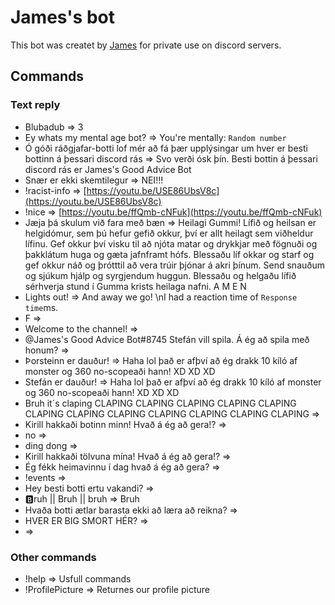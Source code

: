 # James's bot
This bot was createt by [James](https://github.com/JimmyJames188) for private use on discord servers.

## Commands
### Text reply
* Blubadub => 3
* Ey whats my mental age bot? => You're mentally: `Random number`
* Ó góði ráðgjafar-botti lof mér að fá þær upplýsingar um hver er besti bottinn á þessari discord rás => Svo verði ósk þín. Besti bottin á þessari discord rás er James's Good Advice Bot
* Snær er ekki skemtilegur => NEI!!!
* !racist-info => [https://youtu.be/USE86UbsV8c](https://youtu.be/USE86UbsV8c)
* !nice => [https://youtu.be/ffQmb-cNFuk](https://youtu.be/ffQmb-cNFuk)
* Jæja þá skulum við fara með bæn => Heilagi Gummi! Lífið og heilsan er helgidómur, sem þú hefur gefið okkur, því er allt heilagt sem viðheldur lífinu. Gef okkur því visku til að njóta matar og drykkjar með fögnuði og þakklátum huga og gæta jafnframt hófs. Blessaðu líf okkar og starf og gef okkur náð og þrótttil að vera trúir þjónar á akri þínum. Send snauðum og sjúkum hjálp og syrgjendum huggun. Blessaðu og helgaðu lífið sérhverja stund í Gumma krists heilaga nafni. A M E N
* Lights out! => And away we go! \nI had a reaction time of `Response time`ms.
* F =>
* Welcome to the channel! =>
* @James's Good Advice Bot#8745 Stefán vill spila. Á ég að spila með honum? =>
* Þorsteinn er dauður! => Haha lol það er afþví að ég drakk 10 kíló af monster og 360 no-scopeaði hann! XD XD XD
* Stefán er dauður! => Haha lol það er afþví að ég drakk 10 kíló af monster og 360 no-scopeaði hann! XD XD XD
* Bruh it´s claping   CLAPING   CLAPING   CLAPING   CLAPING   CLAPING    CLAPING   CLAPING   CLAPING   CLAPING    CLAPING   CLAPING   CLAPING =>
* Kirill hakkaði botinn minn! Hvað á ég að gera!? =>
* no =>
* ding dong =>
* Kirill hakkaði tölvuna mína! Hvað á ég að gera!? =>
* Ég fékk heimavinnu í dag hvað á ég að gera? =>
* !events =>
* Hey besti botti ertu vakandi? =>
* 🅱️ruh || Bruh || bruh => Bruh
* Hvaða botti ætlar barasta ekki að læra að reikna? =>
* HVER ER BIG SMORT HÉR? =>
* =>

### Other commands
* !help => Usfull commands
* !ProfilePicture => Returnes our profile picture